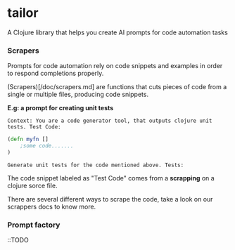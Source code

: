 # tailor

A Clojure library that helps you create AI prompts for code automation tasks

### Scrapers
Prompts for code automation rely on code snippets and examples in order to respond completions properly.

(Scrapers)[/doc/scrapers.md] are functions that cuts pieces of code from a single or multiple files, producing code snippets. 


**E.g: a prompt for creating unit tests**

```
Context: You are a code generator tool, that outputs clojure unit tests. Test Code:
```
```clojure
(defn myfn []
    ;some code.......
)
```
```
Generate unit tests for the code mentioned above. Tests:
```

The code snippet labeled as "Test Code" comes from a **scrapping** on a clojure sorce file.

There are several different ways to scrape the code, take a look on our scrappers docs to know more.

### Prompt factory
::TODO